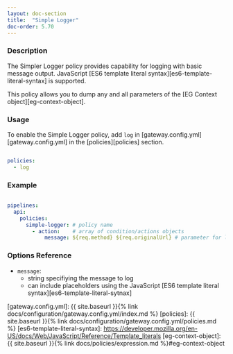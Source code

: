 ```yaml
---
layout: doc-section
title:  "Simple Logger"
doc-order: 5.70
---
```

### Description

The Simpler Logger policy provides capability for logging with basic message output. JavaScript [ES6 template literal syntax][es6-template-literal-syntax] is supported.

This policy allows you to dump any and all parameters of the [EG Context object][eg-context-object].

### Usage

To enable the Simple Logger policy, add `log` in [gateway.config.yml][gateway.config.yml] in the [policies][policies] section.

```yaml

policies:
  - log

```

### Example

```yaml

pipelines:
  api:
    policies:
      simple-logger: # policy name
        - action:    # array of condition/actions objects
            message: ${req.method} ${req.originalUrl} # parameter for log action

```

### Options Reference

* `message`:
  - string specifiying the message to log
  - can include placeholders using the JavaScript [ES6 template literal syntax][es6-template-literal-sytnax]

[gateway.config.yml]: {{ site.baseurl }}{% link docs/configuration/gateway.config.yml/index.md %}
[policies]: {{ site.baseurl }}{% link docs/configuration/gateway.config.yml/policies.md %}
[es6-template-literal-syntax]: https://developer.mozilla.org/en-US/docs/Web/JavaScript/Reference/Template_literals
[eg-context-object]: {{ site.baseurl }}{% link docs/policies/expression.md %}#eg-context-object
